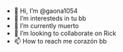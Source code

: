 - 👋 Hi, I’m @gaona1054
- 👀 I’m interesteds in tu bb
- 🌱 I’m currently muerto 
- 💞️ I’m looking to collaborate on Rick 
- 📫 How to reach me corazón bb

<!---
gaona1054/gaona1054 is a ✨ special ✨ repository because its `README.md` (this file) appears on your GitHub profile.
You can click the Preview link to take a look at your changes.
--->
